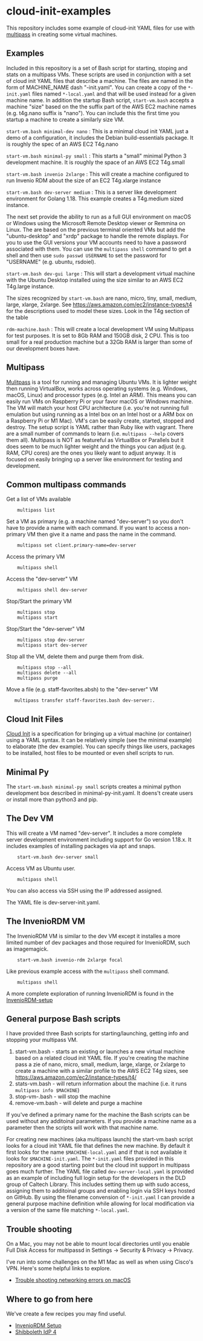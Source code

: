 cloud-init-examples
===================

This repository includes some example of cloud-init YAML files for use with [multipass](https://multipass.run "Multipass website") in creating some virtual machines.

Examples
--------

Included in this repository is a set of Bash script for starting, stoping and stats on a multipass VMs. These scripts are used in conjunction with a set of cloud init YAML files that describe a machine. The files are named in the form of MACHINE_NAME dash "-init.yaml".  You can create a copy of the `*-init.yaml` files named `*-local.yaml` and that will be used instead for a given machine name. In addition the startup Bash script, `start-vm.bash` accepts a machine "size" based on the the suffix part of the AWS EC2 machine names (e.g. t4g.nano suffix is "nano").  You can include this the first time you startup a machine to create a similarly size VM.

`start-vm.bash minimal-dev nano`
: This is a minimal cloud init YAML just a demo of a configuration, it includes the Debian build-essentials package. It is roughly the spec of an AWS EC2 T4g.nano

`start-vm.bash minimal-py small`
: This starts a "small" minimal Python 3 development machine. It is roughly the space of an AWS EC2 T4g.small

`start-vm.bash invenio 2xlarge`
: This will create a machine configured to run Invenio RDM about the size of an EC2 T4g.xlarge instance

`start-vm.bash dev-server medium`
: This is a server like development environment for Golang 1.18. This example creates a T4g.medium sized instance.

The next set provide the ability to run as a full GUI environment on macOS or Windows using the Microsoft Remote Desktop viewer or Remmina on Linux. The are based on the previous terminal oriented VMs but add the "ubuntu-desktop" and "xrdp" package to handle the remote displays.  For you to use the GUI versions your VM accounts need to have a password associated with them. You can use the `multipass shell` command to get a shell and then use `sudo passwd USERNAME` to set the password for "USERNAME" (e.g. ubuntu, rsdoiel).

`start-vm.bash dev-gui large`
: This will start a development virtual machine with the Ubuntu Desktop installed using the size similar to an AWS EC2 T4g.large instance.

The sizes recognized by `start-vm.bash` are nano, micro, tiny, small, medium, large, xlarge, 2xlarge. See https://aws.amazon.com/ec2/instance-types/t4 for the descriptions used to model these sizes. Look in the T4g section of the table

`rdm-machine.bash`
: This will create a local development VM using Multipass for test purposes.  It is set to 8Gb RAM and 150GB disk, 2 CPU. This is too small for a real
production machine but a 32Gb RAM is larger than some of our development boxes have.

Multipass
---------

[Mulitpass](https://multipass.run "Multipass website") is a tool for running and managing Ubuntu VMs. It is lighter weight then running VirtualBox, works across operating systems (e.g. Windows, macOS, Linux) and processor types (e.g. Intel an ARM). This means you can easily run VMs on Raspberry Pi or your favor macOS or Windows machine.  The VM will match your host CPU architecture (i.e. you're not running full emulation but using running as a Intel box on an Intel host or a ARM box on a Raspberry Pi or M1 Mac).  VM's can be easily create, started, stopped and destroy.  The setup script is YAML rather than Ruby like with vagrant. There are a small number of commands to learn (i.e. `multipass --help` covers them all). Multipass is NOT as featureful as VirtualBox or Parallels but it does seem to be much lighter weight and the things you can adjust (e.g. RAM, CPU cores) are the ones you likely want to adjust anyway. It is focused on easily bringing up a server like environment for testing and development.

Common multipass commands
-------------------------

Get a list of VMs available 

```shell
    multipass list
```

Set a VM as primary (e.g. a machine named "dev-server") so you don't have to provide a name with each command. If you want to access a non-primary VM then give it a name and pass the name in the command.

```shell
    multipass set client.primary-name=dev-server
```

Access the primary VM

```shell
    multipass shell
```

Access the "dev-server" VM

```shell
    multipass shell dev-server
```

Stop/Start the primary VM 

```shell
    multipass stop
    multipass start
```

Stop/Start the "dev-server" VM

```shell
    multipass stop dev-server
    multipass start dev-server
```

Stop all the VM, delete them and purge them from disk.

```shell
    multipass stop --all
    multipass delete --all
    multipass purge
```

Move a file (e.g. staff-favorites.absh) to the "dev-server" VM

```
   multipass transfer staff-favorites.bash dev-server:.
```

Cloud Init Files
----------------

[Cloud Init](https://cloud-init.io) is a specification for bringing up a virtual machine (or container) using a YAML syntax. It can be relatively simple (see the minimal example) to elaborate (the dev example). You can specify things like users, packages to be installed, host files to be mounted or even shell scripts to run.

Minimal Py
----------

The `start-vm.bash minimal-py small` scripts creates a minimal python development box described in minimal-py-init.yaml. It doens't create users or install more than python3 and pip.

The Dev VM
----------

This will create a VM named "dev-server". It includes a more complete server development environment including support for Go version 1.18.x.  It includes examples of installing packages via apt and snaps.

```shell
    start-vm.bash dev-server small
```

Access VM as Ubuntu user.

```shell
    multipass shell
```

You can also access via SSH using the IP addressed assigned.

The YAML file is dev-server-init.yaml.

The InvenioRDM VM
-----------------

The InvenioRDM VM is similar to the dev VM except it installes a more limited
number of dev packages and those required for InvenioRDM, such as imagemagick. 

```shell
    start-vm.bash invenio-rdm 2xlarge focal
```

Like previous example access with the `multipass` shell command.

```shell
    multipass shell
```

A more complete exploration of running InvenioRDM is found in the
[InvenioRDM-setup](https://caltechlibrary.github.io/cloud-init-examples/InvenioRDM-setup.html)

General purpose Bash scripts
----------------------------

I have provided three Bash scripts for starting/launching, getting info and stopping your multipass VM.

1. start-vm.bash - starts an existing or launches a new virtual machine based on a related cloud init YAML file. If you're creating the machine pass a zie of nano, micro, small, medium, large, xlarge, or 2xlarge to create a machine with a similar profile to the AWS EC2 T4g sizes, see https://aws.amazon.com/ec2/instance-types/t4/
2. stats-vm.bash - will return information about the machine (i.e. it runs `multipass info $MACHINE`)
3. stop-vm-.bash - will stop the machine
4. remove-vm.bash - will delete and purge a machine

If you've defined a primary name for the machine the Bash scripts can be used without any additoinal parameters. If
you provide a machine name as a parameter then the scripts will work with that machine name.

For creating new machines (aka multipass launch) the start-vm.bash script looks for a cloud init YAML file that defines the new machine. By default it first looks for the name `$MACHINE-local.yaml` and if that is not available it looks for `$MACHINE-init.yaml`.   The `*-init.yaml` files provided in this repository are a good starting point but the cloud init support in multipass goes much further.  The YAML file called `dev-server-local.yaml` is provided as an example of including full login setup for the developers in the DLD group of Caltech Library. This includes setting them up with sudo access, assigning them to additoinal groups and enabling login via SSH keys hosted on GitHub.  By using the filename convension of `*-init.yaml` I can provide a general purpose machine definition while allowing for local modification via a version of the same file matching `*-local.yaml`.


Trouble shooting
----------------

On a Mac, you may not be able to mount local directories until you enable Full Disk Access for multipassd in Settings -> Security & Privacy -> Privacy.

I've run into some challenges on the M1 Mac as well as when using Cisco's VPN. Here's some helpful links to explore.

- [Trouble shooting networking errors on macOS](https://multipass.run/docs/troubleshooting-networking-on-macos)

Where to go from here
---------------------

We've create a few recipes you may find useful.

- [InvenioRDM Setup](InvenioRDM-setup.html)
- [Shibboleth IdP 4](Shib-IdP-4.html)

